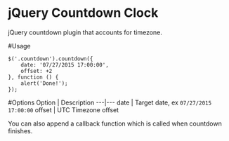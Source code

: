 jQuery Countdown Clock
=========

jQuery countdown plugin that accounts for timezone.

#Usage

```JS
$('.countdown').countdown({
    date: '07/27/2015 17:00:00',
    offset: +2
}, function () {
    alert('Done!');
});
```

#Options
Option | Description
---|---
date | Target date, ex `07/27/2015 17:00:00`
offset | UTC Timezone offset

You can also append a callback function which is called when countdown finishes.
